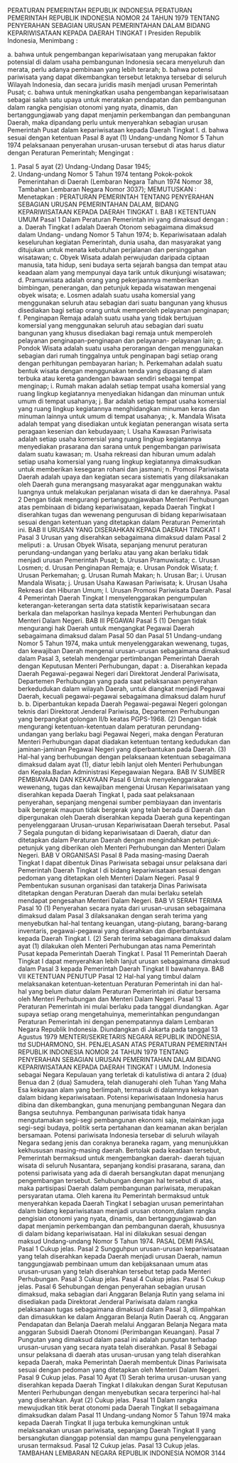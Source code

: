  PERATURAN PEMERINTAH REPUBLIK INDONESIA PERATURAN PEMERINTAH REPUBLIK INDONESIA NOMOR 24 TAHUN 1979 TENTANG PENYERAHAN SEBAGIAN URUSAN PEMERINTAHAN DALAM BIDANG KEPARIWISATAAN KEPADA DAERAH TINGKAT I Presiden Republik Indonesia,
Menimbang :

a. bahwa untuk pengembangan kepariwisataan yang merupakan faktor potensial di dalam usaha pembangunan Indonesia secara menyeluruh dan merata, perlu adanya pembinaan yang lebih terarah;
b. bahwa potensi pariwisata yang dapat dikembangkan tersebut letaknya tersebar di seluruh Wilayah Indonesia, dan secara juridis masih menjadi urusan Pemerintah Pusat;
c. bahwa untuk meningkatkan usaha pengembangan kepariwisataan sebagai salah satu upaya untuk meratakan pendapatan dan pembangunan dalam rangka pengisian otonomi yang nyata, dinamis, dan bertanggungjawab yang dapat menjamin perkembangan dan pembangunan Daerah, maka dipandang perlu untuk menyerahkan sebagian urusan Pemerintah Pusat dalam kepariwisataan kepada Daerah Tingkat I.
d. bahwa sesuai dengan ketentuan Pasal 8 ayat (1) Undang-undang Nomor 5 Tahun 1974 pelaksanaan penyerahan urusan-urusan tersebut di atas harus diatur dengan Peraturan Pemerintah;
Mengingat :

1. Pasal 5 ayat (2) Undang-Undang Dasar 1945;
2. Undang-undang Nomor 5 Tahun 1974 tentang Pokok-pokok Pemerintahan di Daerah (Lembaran Negara Tahun 1974 Nomor 38, Tambahan Lembaran Negara Nomor 3037);
MEMUTUSKAN :
 Menetapkan : PERATURAN PEMERINTAH TENTANG PENYERAHAN SEBAGIAN URUSAN PEMERINTAHAN DALAM, BIDANG KEPARIWISATAAN KEPADA DAERAH TINGKAT I.
BAB I KETENTUAN UMUM
Pasal 1
Dalam Peraturan Pemerintah ini yang dimaksud dengan :
a. Daerah Tingkat I adalah Daerah Otonom sebagaimana dimaksud dalam Undang- undang Nomor 5 Tahun 1974;
b. Kepariwisataan adalah keseluruhan kegiatan Pemerintah, dunia usaha, dan masyarakat yang ditujukan untuk menata kebutuhan perjalanan dan persinggahan wisatawan;
c. Obyek Wisata adalah perwujudan daripada ciptaan manusia, tata hidup, seni budaya serta sejarah bangsa dan tempat atau keadaan alam yang mempunyai daya tarik untuk dikunjungi wisatawan;
d. Pramuwisata adalah orang yang pekerjaannya memberikan bimbingan, penerangan, dan petunjuk kepada wisatawan mengenai obyek wisata;
e. Losmen adalah suatu usaha komersial yang menggunakan seluruh atau sebagian dari suatu bangunan yang khusus disediakan bagi setiap orang untuk memperoleh pelayanan penginapan;
f. Penginapan Remaja adalah suatu usaha yang tidak bertujuan komersial yang menggunakan seluruh atau sebagian dari suatu bangunan yang khusus disediakan bagi remaja untuk memperoleh pelayanan penginapan-penginapan dan pelayanan- pelayanan lain;
g. Pondok Wisata adalah suatu usaha perorangan dengan menggunakan sebagian dari rumah tinggalnya untuk penginapan bagi setiap orang dengan perhitungan pembayaran harian;
h. Perkemahan adalah suatu bentuk wisata dengan menggunakan tenda yang dipasang di alam terbuka atau kereta gandengan bawaan sendiri sebagai tempat menginap;
i. Rumah makan adalah setiap tempat usaha komersial yang ruang lingkup kegiatannya menyediakan hidangan dan minuman untuk umum di tempat usahanya;
j. Bar adalah setiap tempat usaha komersial yang ruang lingkup kegiatannya menghidangkan minuman keras dan minuman lainnya untuk umum di tempat usahanya; , k. Mandala Wisata adalah tempat yang disediakan untuk kegiatan penerangan wisata serta peragaan kesenian dan kebudayaan;
l. Usaha Kawasan Pariwisata adalah setiap usaha komersial yang ruang lingkup kegiatannya menyediakan prasarana dan sarana untuk pengembangan pariwisata dalam suatu kawasan;
m. Usaha rekreasi dan hiburan umum adalah setiap usaha komersial yang ruang lingkup kegiatannya dimaksudkan untuk memberikan kesegaran rohani dan jasmani;
n. Promosi Pariwisata Daerah adalah upaya dan kegiatan secara sistematis yang dilaksanakan oleh Daerah guna merangsang masyarakat agar menggunakan waktu luangnya untuk melakukan perjalanan wisata di dan ke daerahnya.
Pasal 2
Dengan tidak mengurangi pertanggungjawaban Menteri Perhubungan atas pembinaan di bidang kepariwisataan, kepada Daerah Tingkat I diserahkan tugas dan wewenang pengurusan di bidang kepariwisataan sesuai dengan ketentuan yang ditetapkan dalam Peraturan Pemerintah ini.
BAB II URUSAN YANG DISERAHKAN KEPADA DAERAH TINGKAT I
Pasal 3
Urusan yang diserahkan sebagaimana dimaksud dalam Pasal 2 meliputi :
a. Urusan Obyek Wisata, sepanjang menurut peraturan perundang-undangan yang berlaku atau yang akan berlaku tidak menjadi urusan Pemerintah Pusat;
b. Urusan Pramuwisata;
c. Urusan Losmen;
d. Urusan Penginapan Remaja;
e. Urusan Pondok Wisata;
f. Urusan Perkemahan;
g. Urusan Rumah Makan;
h. Urusan Bar;
i. Urusan Mandala Wisata;
j. Urusan Usaha Kawasan Pariwisata;
k. Urusan Usaha Rekreasi dan Hiburan Umum;
l. Urusan Promosi Pariwisata Daerah.
Pasal 4
Pemerintah Daerah Tingkat I menyelenggarakan pengumpulan keterangan-keterangan serta data statistik kepariwisataan secara berkala dan melaporkan hasilnya kepada Menteri Perhubungan dan Menteri Dalam Negeri.
BAB III PEGAWAI
Pasal 5
(1) Dengan tidak mengurangi hak Daerah untuk mengangkat Pegawai Daerah sebagaimana dimaksud dalam Pasal 50 dan Pasal 51 Undang-undang Nomor 5 Tahun 1974, maka untuk menyelenggarakan wewenang, tugas, dan kewajiban Daerah mengenai urusan-urusan sebagaimana dimaksud dalam Pasal 3, setelah mendengar pertimbangan Pemerintah Daerah dengan Keputusan Menteri Perhubungan, dapat :
a. Diserahkan kepada Daerah Pegawai-pegawai Negeri dari Direktorat Jenderal Pariwisata, Departemen Perhubungan yang pada saat pelaksanaan penyerahan berkedudukan dalam wilayah Daerah, untuk diangkat menjadi Pegawai Daerah, kecuali pegawai-pegawai sebagaimana dimaksud dalam huruf b.
b. Diperbantukan kepada Daerah Pegawai-pegawai Negeri golongan teknis dari Direktorat Jenderal Pariwisata, Departemen Perhubungan yang berpangkat golongan II/b keatas PGPS-1968.
(2) Dengan tidak mengurangi ketentuan-ketentuan dalam peraturan perundang- undangan yang berlaku bagi Pegawai Negeri, maka dengan Peraturan Menteri Perhubungan dapat diadakan ketentuan tentang kedudukan dan jaminan-jaminan Pegawai Negeri yang diperbantukan pada Daerah.
(3) Hal-hal yang berhubungan dengan pelaksanaan ketentuan sebagaimana dimaksud dalam ayat (1), diatur lebih lanjut oleh Menteri Perhubungan dan Kepala.Badan Administrasi Kepegawaian Negara.
BAB IV SUMBER PEMBIAYAAN DAN KEKAYAAN
Pasal 6
Untuk menyelenggarakan wewenang, tugas dan kewajiban mengenai Urusan Kepariwisataan yang diserahkan kepada Daerah Tingkat I, pada saat pelaksanaan penyerahan, sepanjang mengenai sumber pembiayaan dan inventaris baik bergerak maupun tidak bergerak yang telah berada di Daerah dan dipergunakan oleh Daerah diserahkan kepada Daerah guna kepentingan penyelenggaraan Urusan-urusan Kepariwisataan Daerah tersebut.
Pasal 7
Segala pungutan di bidang kepariwisataan di Daerah, diatur dan ditetapkan dalam Peraturan Daerah dengan mengindahkan petunjuk-petunjuk yang diberikan oleh Menteri Perhubungan dan Menteri Dalam Negeri.
BAB V ORGANISASI
Pasal 8
Pada masing-masing Daerah Tingkat I dapat dibentuk Dinas Pariwisata sebagai unsur pelaksana dari Pemerintah Daerah Tingkat I di bidang kepariwisataan sesuai dengan pedoman yang ditetapkan oleh Menteri Dalam Negeri.
Pasal 9
Pembentukan susunan organisasi dan tatakerja Dinas Pariwisata ditetapkan dengan Peraturan Daerah dan mulai berlaku setelah mendapat pengesahan Menteri Dalam Negeri.
BAB VI SERAH TERIMA
Pasal 10
(1) Penyerahan secara nyata dari urusan-urusan sebagaimana dimaksud dalam Pasal 3 dilaksanakan dengan serah terima yang menyebutkan hal-hal tentang keuangan, utang-piutang, barang-barang inventaris, pegawai-pegawai yang diserahkan dan diperbantukan kepada Daerah Tingkat I.
(2) Serah terima sebagaimana dimaksud dalam ayat (1) dilakukan oleh Menteri Perhubungan atas nama Pemerintah Pusat kepada Pemerintah Daerah Tingkat I.
Pasal 11
Pemerintah Daerah Tingkat I dapat menyerahkan lebih lanjut urusan sebagaimana dimaksud dalam Pasal 3 kepada Pemerintah Daerah Tingkat II bawahannya.
BAB VII KETENTUAN PENUTUP
Pasal 12
Hal-hal yang timbul dalam melaksanakan ketentuan-ketentuan Peraturan Pemerintah ini dan hal-hal yang belum diatur dalam Peraturan Pemerintah ini diatur bersama oleh Menteri Perhubungan dan Menteri Dalam Negeri.
Pasal 13
Peraturan Pemerintah ini mulai berlaku pada tanggal diundangkan. Agar supaya setiap orang mengetahuinya, memerintahkan pengundangan Peraturan Pemerintah ini dengan penempatannya dalam Lembaran Negara Republik Indonesia. Diundangkan di Jakarta pada tanggal 13 Agustus 1979 MENTERI/SEKRETARIS NEGARA REPUBLIK INDONESIA, ttd SUDHARMONO, SH. PENJELASAN ATAS PERATURAN PEMERINTAH REPUBLIK INDONESIA NOMOR 24 TAHUN 1979 TENTANG PENYERAHAN SEBAGIAN URUSAN PEMERINTAHAN DALAM BIDANG KEPARIWISATAAN KEPADA DAERAH TINGKAT I UMUM. Indonesia sebagai Negara Kepulauan yang terletak di katulistiwa di antara 2 (dua) Benua dan 2 (dua) Samudera, telah dianugerahi oleh Tuhan Yang Maha Esa kekayaan alam yang berlimpah, termasuk di dalamnya kekayaan dalam bidang kepariwisataan. Potensi kepariwisataan Indonesia harus dibina dan dikembangkan, guna menunjang pembangunan Negara dan Bangsa seutuhnya. Pembangunan pariwisata tidak hanya mengutamakan segi-segi pembangunan ekonomi saja, melainkan juga segi-segi budaya, politik serta pertahanan dan keamanan akan berjalan bersamaan. Potensi pariwisata Indonesia tersebar di seluruh wilayah Negara sedang jenis dan coraknya beraneka ragam, yang menunjukkan kekhususan masing-masing daerah. Bertolak pada keadaan tersebut, Pemerintah bermaksud untuk mengembangkan daerah- daerah tujuan wisata di seluruh Nusantara, sepanjang kondisi prasarana, sarana, dan potensi pariwisata yang ada di daerah bersangkutan dapat menunjang pengembangan tersebut. Sehubungan dengan hal tersebut di atas, maka partisipasi Daerah dalam pembangunan pariwisata, merupakan persyaratan utama. Oleh karena itu Pemerintah bermaksud untuk menyerahkan kepada Daerah Tingkat I sebagian urusan pemerintahan dalam bidang kepariwisataan menjadi urusan otonom,dalam rangka pengisian otonomi yang nyata, dinamis, dan bertanggungjawab dan dapat menjamin perkembangan dan pembangunan daerah, khususnya di dalam bidang kepariwisataan. Hal ini dilakukan sesuai dengan maksud Undang-undang Nomor 5 Tahun 1974. PASAL DEMI PASAL
Pasal 1
Cukup jelas.
Pasal 2
Sungguhpun urusan-urusan kepariwisataan yang telah diserahkan kepada Daerah menjadi urusan Daerah, namun tanggungjawab pembinaan umum dan kebijaksanaan umum atas urusan-urusan yang telah diserahkan tersebut tetap pada Menteri Perhubungan.
Pasal 3
Cukup jelas.
Pasal 4
Cukup jelas.
Pasal 5
Cukup jelas.
Pasal 6
Sehubungan dengan penyerahan sebagian urusan dimaksud, maka sebagian dari Anggaran Belanja Rutin yang selama ini disediakan pada Direktorat Jenderal Pariwisata dalam rangka pelaksanaan tugas sebagaimana dimaksud dalam Pasal 3, dilimpahkan dan dimasukkan ke dalam Anggaran Belanja Rutin Daerah cq. Anggaran Pendapatan dan Belanja Daerah melalui Anggaran Belanja Negara mata anggaran Subsidi Daerah Otonomi (Perimbangan Keuangan).
Pasal 7
Pungutan yang dimaksud dalam pasal ini adalah pungutan terhadap urusan-urusan yang secara nyata telah diserahkan.
Pasal 8
Sebagai unsur pelaksana di daerah atas urusan-urusan yang telah diserahkan kepada Daerah, maka Pemerintah Daerah membentuk Dinas Pariwisata sesuai dengan pedoman yang ditetapkan oleh Menteri Dalam Negeri.
Pasal 9
Cukup jelas.
Pasal 10
Ayat (1) Serah terima urusan-urusan yang diserahkan kepada Daerah Tingkat I dilakukan dengan Surat Keputusan Menteri Perhubungan dengan menyebutkan secara terperinci hal-hal yang diserahkan. Ayat (2) Cukup jelas.
Pasal 11
Dalam rangka mewujudkan titik berat otonomi pada Daerah Tingkat II sebagaimana dimaksudkan dalam Pasal 11 Undang-undang Nomor 5 Tahun 1974 maka kepada Daerah Tingkat II juga terbuka kemungkinan untuk melaksanakan urusan pariwisata, sepanjang Daerah Tingkat II yang bersangkutan dianggap potensial dan mampu guna penyelenggaraan urusan termaksud.
Pasal 12
Cukup jelas.
Pasal 13
Cukup jelas. TAMBAHAN LEMBARAN NEGARA REPUBLIK INDONESIA NOMOR 3144